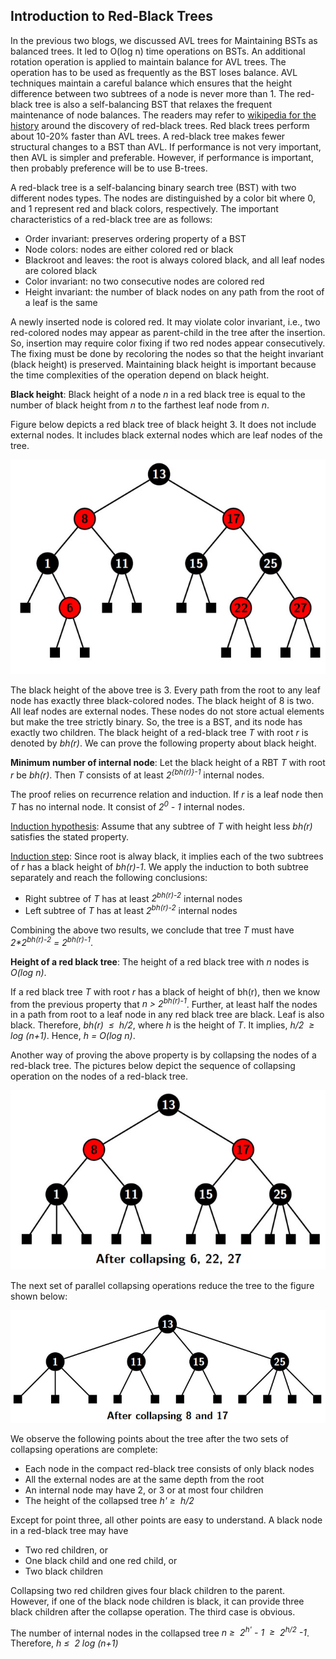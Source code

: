 ## Introduction to Red-Black Trees

In the previous two blogs, we discussed AVL trees for Maintaining BSTs as balanced trees. It led to O(log n) time operations on BSTs. 
An additional rotation operation is applied to maintain balance for AVL trees. The operation has to be used as frequently as the BST loses 
balance. AVL techniques maintain a careful balance which ensures that the height difference between two subtrees of a node is never more than 1. 
The red-black tree is also a self-balancing BST that relaxes the frequent maintenance of node balances. The readers may refer to 
[wikipedia for the history](https://en.wikipedia.org/wiki/Red%E2%80%93black_tree) around the discovery of red-black trees.
Red black trees perform about 10-20% faster than AVL trees. A red-black tree makes fewer structural changes to a BST than AVL. 
If performance is not very important, then AVL is simpler and preferable. However, if performance is important, then probably preference 
will be to use B-trees. 

A red-black tree is a self-balancing binary search tree (BST) with two different nodes types. The nodes are distinguished by a color bit where 
0, and 1 represent red and black colors, respectively. The important characteristics of a red-black tree are as follows:

- Order invariant: preserves ordering property of a BST
- Node colors: nodes are either colored red or black 
- Blackroot and leaves: the root is always colored black, and all leaf nodes are colored black
- Color invariant: no two consecutive nodes are colored red
- Height invariant: the number of black nodes on any path from the root of a leaf  is the same 

A newly inserted node is colored red. It may violate color invariant, i.e., two red-colored nodes may appear as parent-child in the tree after the insertion.
So, insertion may require color fixing if two red nodes appear consecutively. The fixing must be done by recoloring the nodes so that the height 
invariant (black height) is preserved. Maintaining black height is important because the time complexities of the operation depend on black height. 

<strong>Black height</strong>: Black height of a node <i>n</i> in a red black tree is equal to the number of black height from <i>n</i> to the farthest leaf 
node from <i>n</i>.

Figure below depicts a red black tree of black height 3. It does not include external nodes. It includes black external nodes which are leaf nodes of the tree.
<p align="center">
<img src="../images/redBlackTree1.jpg">
</p>
The black height of the above tree is 3. Every path from the root to any leaf node has exactly three black-colored nodes. The black height of 8 is two. All leaf nodes
are external nodes. These nodes do not store actual elements but make the tree strictly binary. So, the tree is a BST, and its node has 
exactly two children. The black height of a red-black tree <i>T</i> with root <i>r</i> is denoted by <i>bh(r)</i>. We can prove the following property about black height.

<strong>Minimum number of internal node</strong>: Let the black height of a RBT <i>T</i> with root <i>r</i> be <i>bh(r)</i>. Then <i>T</i> consists of at least 
<i>2<sup>{bh(r)}-1</sup></i> internal nodes. 

The proof relies on recurrence relation and induction. If <i>r</i> is a leaf node then <i>T</i> has no internal node. It consist of <i>2<sup>0</sup> - 1</i> 
internal nodes. 

<u>Induction hypothesis</u>: Assume that any subtree of <i>T</i> with height less <i>bh(r)</i> satisfies the stated property.

<u>Induction step</u>: Since root is alway black, it implies each of the two subtrees of <i>r</i> has a black height of <i>bh(r)-1</i>. 
We apply the induction to both subtree separately and reach the following conclusions:

- Right subtree of <i>T</i> has at least <i>2<sup>bh(r)-2</sup></i> internal nodes
- Left subtree of <i>T</i> has at least <i>2<sup>bh(r)-2</sup></i> internal nodes

Combining the above two results, we conclude that tree <i>T</i> must have <i>2*2<sup>bh(r)-2</sup> = 2<sup>bh(r)-1</sup></i>.  

<strong>Height of a red black tree</strong>:  The height of a red black tree with <i>n</i> nodes is <i>O(log n)</i>.

If a red black tree <i>T</i> with root <i>r</i> has a black of height of </i>bh(r)</i>, then we know from the previous property that <i>n > 2<sup>bh(r)-1</sup></i>. 
Further, at least half the nodes in a path from root to a leaf node in any red black tree are black. Leaf is also black. Therefore, <i>bh(r) &nbsp;&le;&nbsp; h/2</i>, where
<i>h</i> is the height of <i>T</i>. It implies, <i>h/2 &nbsp;&ge;&nbsp; log (n+1)</i>. Hence, <i>h = O(log n)</i>.

Another way of proving the above property is by collapsing the nodes of a red-black tree. The pictures below depict the sequence of collapsing operation 
on the nodes of a red-black tree.
<p align="center">
<img src="../images/redBlackTree2.jpg">
</p>
The next set of parallel collapsing operations reduce the tree to the figure shown below:
<p align="center">
<img src="../images/redBlackTree3.jpg">
</p>
We observe the following points about the tree after the two sets of collapsing operations are complete:

- Each node in the compact red-black tree consists of only black nodes 
- All the external nodes are at the same depth from the root 
- An internal node may have 2, or 3 or at most four children
- The height of the collapsed tree <i>h'&nbsp;&ge;&nbsp; h/2</i>

Except for point three, all other points are easy to understand. A black node in a red-black tree may have

- Two red children, or
- One black child and one red child, or
- Two black children

Collapsing two red children gives four black children to the parent. However, if one of the black node children is black, it can provide three black children 
after the collapse operation. The third case is obvious.

The number of internal nodes in the collapsed tree 
<i> n&nbsp;&ge;&nbsp; 2<sup>h'</sup> - 1 &nbsp;&ge;&nbsp; 2<sup>h/2</sup> -1</i>. Therefore, <i> h&nbsp;&le;&nbsp; 2 log (n+1)</i>
